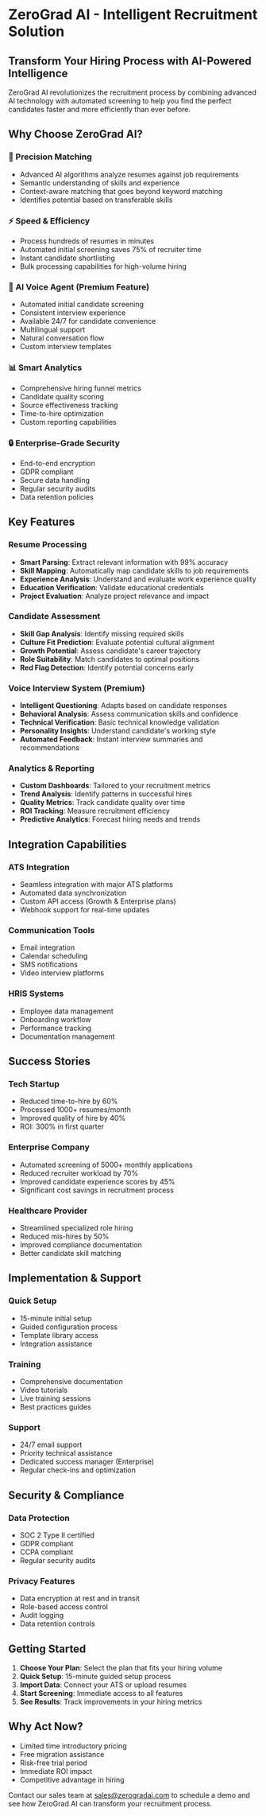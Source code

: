# ZeroGrad AI - Intelligent Recruitment Solution

## Transform Your Hiring Process with AI-Powered Intelligence

ZeroGrad AI revolutionizes the recruitment process by combining advanced AI technology with automated screening to help you find the perfect candidates faster and more efficiently than ever before.

## Why Choose ZeroGrad AI?

### 🎯 Precision Matching
- Advanced AI algorithms analyze resumes against job requirements
- Semantic understanding of skills and experience
- Context-aware matching that goes beyond keyword matching
- Identifies potential based on transferable skills

### ⚡ Speed & Efficiency
- Process hundreds of resumes in minutes
- Automated initial screening saves 75% of recruiter time
- Instant candidate shortlisting
- Bulk processing capabilities for high-volume hiring

### 🤖 AI Voice Agent (Premium Feature)
- Automated initial candidate screening
- Consistent interview experience
- Available 24/7 for candidate convenience
- Multilingual support
- Natural conversation flow
- Custom interview templates

### 📊 Smart Analytics
- Comprehensive hiring funnel metrics
- Candidate quality scoring
- Source effectiveness tracking
- Time-to-hire optimization
- Custom reporting capabilities

### 🔒 Enterprise-Grade Security
- End-to-end encryption
- GDPR compliant
- Secure data handling
- Regular security audits
- Data retention policies

## Key Features

### Resume Processing
- **Smart Parsing**: Extract relevant information with 99% accuracy
- **Skill Mapping**: Automatically map candidate skills to job requirements
- **Experience Analysis**: Understand and evaluate work experience quality
- **Education Verification**: Validate educational credentials
- **Project Evaluation**: Analyze project relevance and impact

### Candidate Assessment
- **Skill Gap Analysis**: Identify missing required skills
- **Culture Fit Prediction**: Evaluate potential cultural alignment
- **Growth Potential**: Assess candidate's career trajectory
- **Role Suitability**: Match candidates to optimal positions
- **Red Flag Detection**: Identify potential concerns early

### Voice Interview System (Premium)
- **Intelligent Questioning**: Adapts based on candidate responses
- **Behavioral Analysis**: Assess communication skills and confidence
- **Technical Verification**: Basic technical knowledge validation
- **Personality Insights**: Understand candidate's working style
- **Automated Feedback**: Instant interview summaries and recommendations

### Analytics & Reporting
- **Custom Dashboards**: Tailored to your recruitment metrics
- **Trend Analysis**: Identify patterns in successful hires
- **Quality Metrics**: Track candidate quality over time
- **ROI Tracking**: Measure recruitment efficiency
- **Predictive Analytics**: Forecast hiring needs and trends

## Integration Capabilities

### ATS Integration
- Seamless integration with major ATS platforms
- Automated data synchronization
- Custom API access (Growth & Enterprise plans)
- Webhook support for real-time updates

### Communication Tools
- Email integration
- Calendar scheduling
- SMS notifications
- Video interview platforms

### HRIS Systems
- Employee data management
- Onboarding workflow
- Performance tracking
- Documentation management

## Success Stories

### Tech Startup
- Reduced time-to-hire by 60%
- Processed 1000+ resumes/month
- Improved quality of hire by 40%
- ROI: 300% in first quarter

### Enterprise Company
- Automated screening of 5000+ monthly applications
- Reduced recruiter workload by 70%
- Improved candidate experience scores by 45%
- Significant cost savings in recruitment process

### Healthcare Provider
- Streamlined specialized role hiring
- Reduced mis-hires by 50%
- Improved compliance documentation
- Better candidate skill matching

## Implementation & Support

### Quick Setup
- 15-minute initial setup
- Guided configuration process
- Template library access
- Integration assistance

### Training
- Comprehensive documentation
- Video tutorials
- Live training sessions
- Best practices guides

### Support
- 24/7 email support
- Priority technical assistance
- Dedicated success manager (Enterprise)
- Regular check-ins and optimization

## Security & Compliance

### Data Protection
- SOC 2 Type II certified
- GDPR compliant
- CCPA compliant
- Regular security audits

### Privacy Features
- Data encryption at rest and in transit
- Role-based access control
- Audit logging
- Data retention controls

## Getting Started

1. **Choose Your Plan**: Select the plan that fits your hiring volume
2. **Quick Setup**: 15-minute guided setup process
3. **Import Data**: Connect your ATS or upload resumes
4. **Start Screening**: Immediate access to all features
5. **See Results**: Track improvements in your hiring metrics

## Why Act Now?

- Limited time introductory pricing
- Free migration assistance
- Risk-free trial period
- Immediate ROI impact
- Competitive advantage in hiring

Contact our sales team at sales@zerogradai.com to schedule a demo and see how ZeroGrad AI can transform your recruitment process. 
